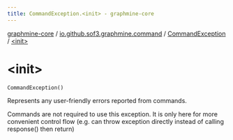 ```yaml
---
title: CommandException.<init> - graphmine-core
---
```


[graphmine-core](../../index.html) / [io.github.sof3.graphmine.command](../index.html) / [CommandException](index.html) / [&lt;init&gt;](./-init-.html)

# &lt;init&gt;

`CommandException()`

Represents any user-friendly errors reported from commands.

Commands are not required to use this exception. It is only here for more convenient control flow (e.g. can throw
exception directly instead of calling response() then return)

